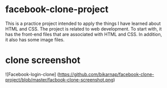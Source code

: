 # facebook-clone-project
This is a practice project intended to apply the things I have learned about HTML and CSS. The project is related to web development. To start with, it has the front-end files that are associated with HTML and CSS. In addition, it also has some image files.
# clone screenshot
![Facebook-login-clone] (https://github.com/bikarnap/facebook-clone-project/blob/master/facbook-clone-screenshot.png)

